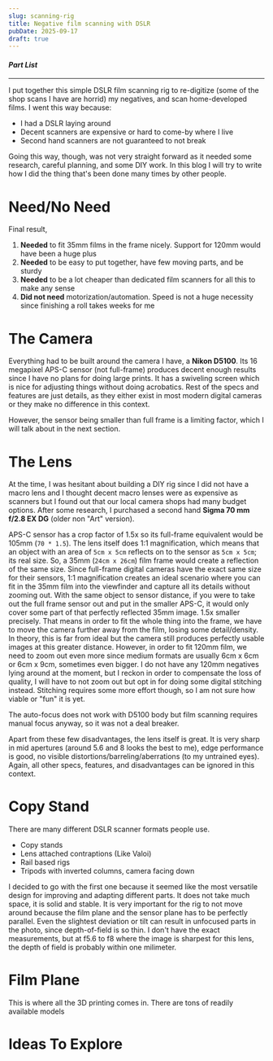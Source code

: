 ```yaml
---
slug: scanning-rig
title: Negative film scanning with DSLR
pubDate: 2025-09-17
draft: true
---
```


#### *Part List*



---

I put together this simple DSLR film scanning rig to re-digitize (some of the shop scans I have are horrid) my negatives, and scan home-developed films. I went this way because:

- I had a DSLR laying around
- Decent scanners are expensive or hard to come-by where I live
- Second hand scanners are not guaranteed to not break

Going this way, though, was not very straight forward as it needed some research, careful planning, and some DIY work. In this blog I will try to write how I did the thing that's been done many times by other people.

# Need/No Need

Final result,

1. **Needed** to fit 35mm films in the frame nicely. Support for 120mm would have been a huge plus
2. **Needed** to be easy to put together,  have few moving parts, and be sturdy
3. **Needed** to be a lot cheaper than dedicated film scanners for all this to make any sense
4. **Did not need** motorization/automation. Speed is not a huge necessity since finishing a roll takes weeks for me

# The Camera

Everything had to be built around the camera I have, a **Nikon D5100**. Its 16 megapixel APS-C sensor (not full-frame) produces decent enough results since I have no plans for doing large prints. It has a swiveling screen which is nice for adjusting things without doing acrobatics. Rest of the specs and features are just details, as they either exist in most modern digital cameras or they make no difference in this context.

However, the sensor being smaller than full frame is a limiting factor, which I will talk about in the next section.

# The Lens

At the time, I was hesitant about building a DIY rig since I did not have a macro lens and I thought decent macro lenses were as expensive as scanners but I found out that our local camera shops had many budget options. After some research, I purchased a second hand **Sigma 70 mm f/2.8 EX DG** (older non "Art" version).

APS-C sensor has a crop factor of 1.5x so its full-frame equivalent would be 105mm (`70 * 1.5`). The lens itself does 1:1 magnification, which means that an object with an area of `5cm x 5cm` reflects on to the sensor as  `5cm x 5cm`; its real size. So, a 35mm (`24cm x 26cm`) film frame would create a reflection of the same size. Since full-frame digital cameras have the exact same size for their sensors, 1:1 magnification creates an ideal scenario where you can fit in the 35mm film into the viewfinder and capture all its details without zooming out. With the same object to sensor distance, if you were to take out the full frame sensor out and put in the smaller APS-C, it would only cover some part of that perfectly reflected 35mm image. 1.5x smaller precisely. That means in order to fit the whole thing into the frame, we have to move the camera further away from the film, losing some detail/density. In theory, this is far from ideal but the camera still produces perfectly usable images at this greater distance. However, in order to fit 120mm film, we need to zoom out even more since medium formats are usually 6cm x 6cm or 6cm x 9cm, sometimes even bigger. I do not have any 120mm negatives lying around at the moment, but I reckon in order to compensate the loss of quality, I will have to not zoom out but opt in for doing some digital stitching instead. Stitching requires some more effort though, so I am not sure how viable or "fun" it is yet.

The auto-focus does not work with D5100 body but film scanning requires manual focus anyway, so it was not a deal breaker.

Apart from these few disadvantages, the lens itself is great. It is very sharp in mid apertures (around 5.6 and 8 looks the best to me), edge performance is good, no visible distortions/barreling/aberrations (to my untrained eyes). Again, all other specs, features, and disadvantages can be ignored in this context.

# Copy Stand

There are many different DSLR scanner formats people use.

- Copy stands
- Lens attached contraptions (Like Valoi)
- Rail based rigs
- Tripods with inverted columns, camera facing down

I decided to go with the first one because it seemed like the most versatile design for improving and adapting different parts. It does not take much space, it is solid and stable. It is very important for the rig to not move around because the film plane and the sensor plane has to be perfectly parallel. Even the slightest deviation or tilt can result in unfocused parts in the photo, since depth-of-field is so thin. I don't have the exact measurements, but at f5.6 to f8 where the image is sharpest for this lens, the depth of field is probably within one milimeter.




# Film Plane

This is where all the 3D printing comes in. There are tons of readily available models


# Ideas To Explore
